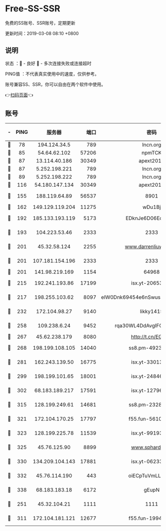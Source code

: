 # Free-SS-SSR

免费的SS账号、SSR账号，定期更新

更新时间：2019-03-08 08:10 +0800

## 说明

状态     ：🙂 - 良好 🙁 - 多次连接失败或连接超时

PING值   ：不代表真实使用中的速度，仅供参考。

账号兼容SS、SSR，你可以自由在两个软件中使用。

👉[扫码页面](https://liesauer.github.io/Free-SS-SSR/)👈

## 账号

|-|PING|服务器|端口|密码|加密方式|区域|
|:----:|:----:|:-----:|-----:|:----:|:----:|:----:|
|🙂|78|194.124.34.5|789|lncn.org|rc4|JP|
|🙂|85|54.64.62.102|57206|npmTCK|rc4-md5|JP|
|🙂|87|13.114.40.186|30349|apext2019|chacha20|JP|
|🙂|87|5.252.198.221|789|lncn.org|rc4|JP|
|🙂|89|5.252.198.222|789|lncn.org|rc4|JP|
|🙂|116|54.180.147.134|30349|apext2019|chacha20|KR|
|🙂|155|188.119.64.89|56537|8901|aes-256-cfb|RU|
|🙂|162|149.129.119.204|11275|wDu1Bj|rc4-md5|HK|
|🙂|192|185.133.193.119|5173|EDknJe6D06EoWDaw|aes-256-cfb|US|
|🙂|193|104.223.53.46|2333|2333|aes-256-cfb|US|
|🙂|201|45.32.58.124|2255|www.darrenliuwei.com|aes-256-cfb|JP|
|🙂|201|107.181.154.196|2333|2333|aes-256-cfb|US|
|🙂|201|141.98.219.169|1154|64968|chacha20|US|
|🙂|215|192.241.193.86|17199|isx.yt-20653329|aes-256-cfb|US|
|🙂|217|198.255.103.62|8097|eIW0Dnk69454e6nSwuspv9DmS201tQ0D|aes-256-cfb|US|
|🙂|232|172.104.98.27|9140|likky1415|aes-256-cfb|JP|
|🙂|258|109.238.6.24|9452|rqa30WL4DdAvgIFG6Fs3znzTa|aes-256-cfb|FR|
|🙂|267|45.62.238.179|8080|http://t.cn/EGJIyrl|rc4-md5|CA|
|🙂|268|198.199.108.105|14040|ss8.pm-49239037|aes-256-cfb|US|
|🙂|281|162.243.139.50|16775|isx.yt-33013834|aes-256-cfb|US|
|🙂|299|198.199.101.65|18001|isx.yt-24846326|aes-256-cfb|US|
|🙂|302|68.183.189.217|17591|isx.yt-12796868|aes-256-cfb|SG|
|🙂|315|128.199.249.61|14681|ss8.pm-23285637|aes-256-cfb|SG|
|🙂|321|172.104.170.25|17797|f55.fun-56102907|aes-256-cfb|SG|
|🙂|323|128.199.225.78|11539|isx.yt-99193903|aes-256-cfb|SG|
|🙂|325|45.76.125.90|8899|www.sphard.com|aes-256-cfb|AU|
|🙂|330|134.209.104.143|17881|isx.yt-06233308|aes-256-cfb|SG|
|🙂|332|45.76.114.190|443|oiECpTuVmLLxk4Ts|aes-256-cfb|AU|
|🙂|338|68.183.183.18|6172|gEupN|aes-256-cfb|SG|
|🙂|251|45.32.104.21|1111|1111|aes-256-cfb|SG|
|🙂|311|172.104.181.121|12677|f55.fun-19942121|aes-256-cfb|SG|
